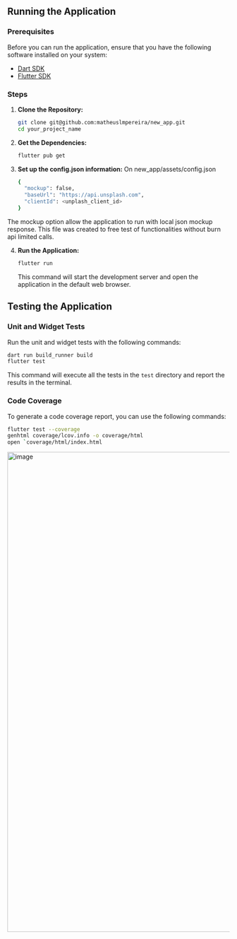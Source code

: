 ## Running the Application

### Prerequisites

Before you can run the application, ensure that you have the following software installed on your system:

- [Dart SDK](https://dart.dev/get-dart)
- [Flutter SDK](https://flutter.dev/docs/get-started/install)

### Steps

1. **Clone the Repository:**

    ```sh
    git clone git@github.com:matheuslmpereira/new_app.git
    cd your_project_name
    ```

2. **Get the Dependencies:**

    ```sh
    flutter pub get
    ```

2. **Set up the config.json information:**
On new_app/assets/config.json
    ```sh
    {
      "mockup": false,
      "baseUrl": "https://api.unsplash.com",
      "clientId": <unplash_client_id>
    }
    ```

The mockup option allow the application to run with local json mockup response. This file was created to free test of functionalities without burn api limited calls.

4. **Run the Application:**

    ```sh
    flutter run
    ```

    This command will start the development server and open the application in the default web browser.

## Testing the Application

### Unit and Widget Tests

Run the unit and widget tests with the following commands:

```sh
dart run build_runner build
flutter test
```

This command will execute all the tests in the `test` directory and report the results in the terminal.

### Code Coverage

To generate a code coverage report, you can use the following commands:

```sh
flutter test --coverage
genhtml coverage/lcov.info -o coverage/html
open `coverage/html/index.html
```
<img width="1087" alt="image" src="https://github.com/matheuslmpereira/new_app/assets/11295011/3c06149e-f2e7-470a-a2a0-7a5142742e1b">

